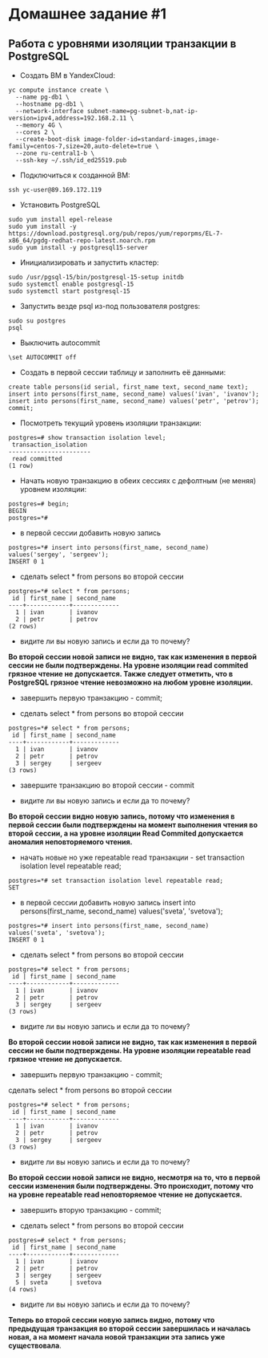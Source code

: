 # Домашнее задание #1
## Работа с уровнями изоляции транзакции в PostgreSQL

- Создать ВМ в YandexCloud:
```
yc compute instance create \
  --name pg-db1 \
  --hostname pg-db1 \
  --network-interface subnet-name=pg-subnet-b,nat-ip-version=ipv4,address=192.168.2.11 \
  --memory 4G \
  --cores 2 \
  --create-boot-disk image-folder-id=standard-images,image-family=centos-7,size=20,auto-delete=true \
  --zone ru-central1-b \
  --ssh-key ~/.ssh/id_ed25519.pub
```

- Подключиться к созданной ВМ:
```
ssh yc-user@89.169.172.119
```

- Установить PostgreSQL
```
sudo yum install epel-release
sudo yum install -y https://download.postgresql.org/pub/repos/yum/reporpms/EL-7-x86_64/pgdg-redhat-repo-latest.noarch.rpm
sudo yum install -y postgresql15-server
```

- Инициализировать и запустить кластер:
```
sudo /usr/pgsql-15/bin/postgresql-15-setup initdb
sudo systemctl enable postgresql-15
sudo systemctl start postgresql-15
```
- Запустить везде psql из-под пользователя postgres:
```
sudo su postgres
psql
```

- Выключить autocommit
```
\set AUTOCOMMIT off
```

- Создать в первой сессии таблицу и заполнить её данными:
```
create table persons(id serial, first_name text, second_name text);
insert into persons(first_name, second_name) values('ivan', 'ivanov');
insert into persons(first_name, second_name) values('petr', 'petrov');
commit;
```

- Посмотреть текущий уровень изоляции транзакции:
```
postgres=# show transaction isolation level;
 transaction_isolation 
-----------------------
 read committed
(1 row)
```

- Начать новую транзакцию в обеих сессиях с дефолтным (не меняя) уровнем изоляции:
```
postgres=# begin;
BEGIN
postgres=*# 
```

- в первой сессии добавить новую запись
```
postgres=*# insert into persons(first_name, second_name) values('sergey', 'sergeev');
INSERT 0 1
```

- сделать select * from persons во второй сессии
```
postgres=*# select * from persons;
 id | first_name | second_name 
----+------------+-------------
  1 | ivan       | ivanov
  2 | petr       | petrov
(2 rows)
```
- видите ли вы новую запись и если да то почему?

__Во второй сессии новой записи не видно, так как изменения в первой сессии не были подтверждены. На уровне изоляции read commited грязное чтение не допускается. Также следует отметить, что в PostgreSQL грязное чтение невозможно на любом уровне изоляции.__

- завершить первую транзакцию - commit;


- сделать select * from persons во второй сессии
```
postgres=*# select * from persons;
 id | first_name | second_name 
----+------------+-------------
  1 | ivan       | ivanov
  2 | petr       | petrov
  3 | sergey     | sergeev
(3 rows)
```
- завершите транзакцию во второй сессии - commit

- видите ли вы новую запись и если да то почему?

__Во второй сессии видно новую запись, потому что изменения в первой сессии были подтверждены на момент выполнения чтения во второй сессии, а на уровне изоляции Read Commited допускается аномалия неповторяемого чтения.__

- начать новые но уже repeatable read транзакции - set transaction isolation level repeatable read;

```
postgres=*# set transaction isolation level repeatable read;
SET
```

- в первой сессии добавить новую запись insert into persons(first_name, second_name) values('sveta', 'svetova');

```
postgres=*# insert into persons(first_name, second_name) values('sveta', 'svetova');
INSERT 0 1
```

- сделать select * from persons во второй сессии
```
postgres=*# select * from persons;                          
 id | first_name | second_name 
----+------------+-------------
  1 | ivan       | ivanov
  2 | petr       | petrov
  3 | sergey     | sergeev
(3 rows)
```
- видите ли вы новую запись и если да то почему?

__Во второй сессии новой записи не видно, так как изменения в первой сессии не были подтверждены. На уровне изоляции repeatable read  грязное чтение не допускается.__


- завершить первую транзакцию - commit;

сделать select * from persons во второй сессии
```
postgres=*# select * from persons;
 id | first_name | second_name 
----+------------+-------------
  1 | ivan       | ivanov
  2 | petr       | petrov
  3 | sergey     | sergeev
(3 rows)
```

- видите ли вы новую запись и если да то почему?

__Во второй сессии новой записи не видно, несмотря на то, что в первой сессии изменения были подтверждены. Это происходит, потому что на уровне repeatable read неповторяемое чтение не допускается.__

- завершить вторую транзакцию - commit;

- сделать select * from persons во второй сессии
```
postgres=# select * from persons;
 id | first_name | second_name 
----+------------+-------------
  1 | ivan       | ivanov
  2 | petr       | petrov
  3 | sergey     | sergeev
  5 | sveta      | svetova
(4 rows)
```

- видите ли вы новую запись и если да то почему?

__Теперь во второй сессии новую запись видно, потому что предыдущая транзакция во второй сессии завершилась и началась новая, а на момент начала новой транзакции эта запись уже существовала__.
